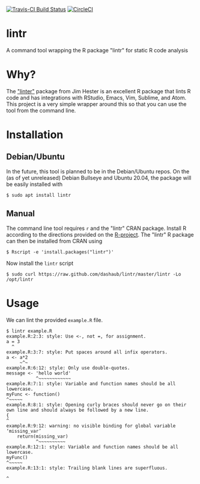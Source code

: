 [![Travis-CI Build Status](https://travis-ci.org/dashaub/lintr.svg?branch=master)](https://travis-ci.org/dashaub/lintr)
[![CircleCI](https://circleci.com/gh/dashaub/lintr.svg?style=svg)](https://circleci.com/gh/dashaub/lintr)

# lintr
A command tool wrapping the R package "lintr" for static R code analysis


# Why?
The ["linter"](https://github.com/jimhester/lintr#available-linters) package from Jim Hester is an excellent R package that lints R code and has integrations with RStudio, Emacs, Vim, Sublime, and Atom. This project is a very simple wrapper around this so that you can use the tool from the command line.

# Installation

## Debian/Ubuntu
In the future, this tool is planned to be in the Debian/Ubuntu repos. On the (as of yet unreleased) Debian Bullseye and Ubuntu 20.04, the package will be easily installed with
```
$ sudo apt install lintr
```

## Manual

The command line tool requires `r` and the "lintr" CRAN package. Install R according to the directions provided on the [R-project](https://www.r-project.org/). The "lintr" R package can then be installed from CRAN using
```
$ Rscript -e 'install.packages("lintr")'
```

Now install the `lintr` script
```
$ sudo curl https://raw.github.com/dashaub/lintr/master/lintr -Lo /opt/lintr
```

# Usage

We can lint the provided `example.R` file.
```
$ lintr example.R 
example.R:2:3: style: Use <-, not =, for assignment.
a = 3
  ^
example.R:3:7: style: Put spaces around all infix operators.
a <- a*2
     ~^~
example.R:6:12: style: Only use double-quotes.
message <- 'hello world'
           ^~~~~~~~~~~~~
example.R:7:1: style: Variable and function names should be all lowercase.
myFunc <- function()
^~~~~~
example.R:8:1: style: Opening curly braces should never go on their own line and should always be followed by a new line.
{
^
example.R:9:12: warning: no visible binding for global variable ‘missing_var’
    return(missing_var)
           ^~~~~~~~~~~
example.R:12:1: style: Variable and function names should be all lowercase.
myFunc()
^~~~~~
example.R:13:1: style: Trailing blank lines are superfluous.

^
```
